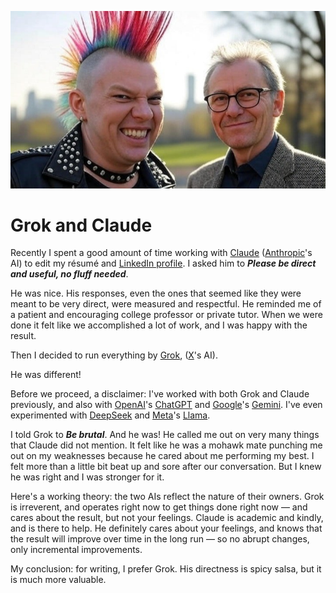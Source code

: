 ![Grok and Claude](featured-image.jpeg "Grok (left) and Claude (right) as conceptualized by AI. (Probably) not real people.")

# Grok and Claude
Recently I spent a good amount of time working with [Claude](https://claude.ai/) ([Anthropic](https://www.anthropic.com/)'s AI) to edit my résumé and [LinkedIn profile](https://www.linkedin.com/in/bgreen/). I asked him to **_Please be direct and useful, no fluff needed_**.

He was nice. His responses, even the ones that seemed like they were meant to be very direct, were measured and respectful. He reminded me of a patient and encouraging college professor or private tutor. When we were done it felt like we accomplished a lot of work, and I was happy with the result.

Then I decided to run everything by [Grok](Grok), ([X](https://x.com/)'s AI).

He was different!

Before we proceed, a disclaimer: I've worked with both Grok and Claude previously, and also with [OpenAI](https://openai.com/)'s [ChatGPT](https://chatgpt.com/) and [Google](https://www.google.com/)'s [Gemini](https://gemini.google.com/app). I've even experimented with [DeepSeek](https://www.deepseek.com/) and [Meta](https://www.meta.com/)'s [Llama](https://www.llama.com/).

I told Grok to **_Be brutal_**. And he was! He called me out on very many things that Claude did not mention. It felt like he was a mohawk mate punching me out on my weaknesses because he cared about me performing my best. I felt more than a little bit beat up and sore after our conversation. But I knew he was right and I was stronger for it.

Here's a working theory: the two AIs reflect the nature of their owners. Grok is irreverent, and operates right now to get things done right now — and cares about the result, but not your feelings. Claude is academic and kindly, and is there to help. He definitely cares about your feelings, and knows that the result will improve over time in the long run — so no abrupt changes, only incremental improvements.

My conclusion: for writing, I prefer Grok. His directness is spicy salsa, but it is much more valuable.

